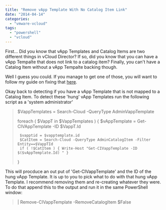 ```yaml
---
title: "Remove vApp Template With No Catalog Item Link"
date: "2014-04-14"
categories: 
  - "vmware-vcloud"
tags: 
  - "powershell"
  - "vcloud"
---
```


First... Did you know that vApp Templates and Catalog Items are two different things in vCloud Director? If so, did you know that you can have a vApp Tempalte that does not link to a catalog item? Finally, you can't have a Catalog Item without a vApp Tempalte backing though.

Well I guess you could. If you manage to get one of those, you will want to follow my guide on fixing that [here](http://virtualserverguy.com/blog/2014/3/31/find-broken-catalog-items-in-vcloud-5x).

Okay back to detecting if you have a vApp Template that is not mapped to a Catalog Item. To detect these 'hung' vApp Templates run the following script as a 'system administrator'

> $VappTemplates = Search-Cloud -QueryType AdminVappTemplate
> 
> foreach ( $VappT in $VappTemplates ) { $vAppTemplate = Get-CIVAppTemplate -ID $VappT.Id
> 
> ```
>  $vapptid = $vapptemplate.id
>  $CatItem = Search-Cloud -QueryType AdminCatalogItem -Filter Entity==$VappTId
>  if ( !$CatItem ) { Write-Host "Get-CIVappTemplate -ID $($vAppTemplate.Id) " }
> ```
> 
> }

This will procduce an out put of 'Get-CIVappTemplate' and the ID of the hung vApp Template. It is up to you to pick what to do with that hung vApp Template. I recommend removing them and re-creating whatever they were. To do that append this to the output and run it in the same PowerShell window:

> | Remove-CIVappTemplate -RemoveCatalogItem $False
